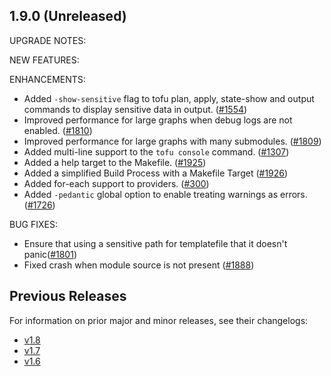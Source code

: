 ## 1.9.0 (Unreleased)

UPGRADE NOTES:

NEW FEATURES:

ENHANCEMENTS:
* Added `-show-sensitive` flag to tofu plan, apply, state-show and output commands to display sensitive data in output. ([#1554](https://github.com/opentofu/opentofu/pull/1554))
* Improved performance for large graphs when debug logs are not enabled. ([#1810](https://github.com/opentofu/opentofu/pull/1810))
* Improved performance for large graphs with many submodules. ([#1809](https://github.com/opentofu/opentofu/pull/1809))
* Added multi-line support to the `tofu console` command. ([#1307](https://github.com/opentofu/opentofu/issues/1307))
* Added a help target to the Makefile. ([#1925](https://github.com/opentofu/opentofu/pull/1925))
* Added a simplified Build Process with a Makefile Target ([#1926](https://github.com/opentofu/opentofu/issues/1926))
* Added for-each support to providers. ([#300](https://github.com/opentofu/opentofu/issues/300))
* Added `-pedantic` global option to enable treating warnings as errors. ([#1726](https://github.com/opentofu/opentofu/pull/1726))

BUG FIXES:
* Ensure that using a sensitive path for templatefile that it doesn't panic([#1801](https://github.com/opentofu/opentofu/issues/1801))
* Fixed crash when module source is not present ([#1888](https://github.com/opentofu/opentofu/pull/1888))

## Previous Releases

For information on prior major and minor releases, see their changelogs:

- [v1.8](https://github.com/opentofu/opentofu/blob/v1.8/CHANGELOG.md)
- [v1.7](https://github.com/opentofu/opentofu/blob/v1.7/CHANGELOG.md)
- [v1.6](https://github.com/opentofu/opentofu/blob/v1.6/CHANGELOG.md)
